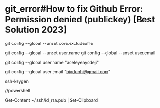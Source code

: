 # git_error#How to fix Github Error: Permission denied (publickey) [Best Solution 2023]


git config --global --unset core.excludesfile

git config --global --unset user.name
git config --global --unset user.email

git config --global user.name "adeleyeayodeji"

git config --global user.email "biodunhi@gmail.com"

ssh-keygen

//powershell

Get-Content ~/.ssh/id_rsa.pub | Set-Clipboard
